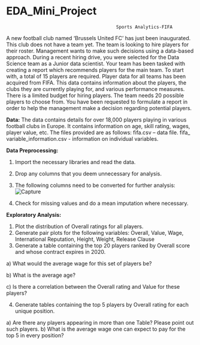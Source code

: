 # EDA_Mini_Project
                                             Sports Analytics-FIFA

A new football club named ‘Brussels United FC’ has just been inaugurated. This club does not have a team yet. The team is looking to hire players for their roster. Management wants to make such decisions using a data-based approach. During a recent hiring drive, you were selected for the Data Science team as a Junior data scientist. Your team has been tasked with creating a report which recommends players for the main team. To start with, a total of 15 players are required. Player data for all teams has been acquired from FIFA. This data contains information about the players, the clubs they are currently playing for, and various performance measures.
There is a limited budget for hiring players. The team needs 20 possible players to choose from. You have been requested to formulate a report in order to help the management make a decision regarding potential players.

**Data:**
The data contains details for over 18,000 players playing in various football clubs in Europe. It contains information on age, skill rating, wages, player value, etc. The files provided are as follows: 
fifa.csv – data file.
fifa_ variable_information.csv - information on individual variables.

**Data Preprocessing:**
1.	Import the necessary libraries and read the data.
2.	Drop any columns that you deem unnecessary for analysis.
3.	The following columns need to be converted for further analysis:
![Capture](https://github.com/royalbaswan/EDA_Mini_Project/assets/132448830/c40d693a-8b2b-4d4d-bde4-23e759c7253c)

4.	Check for missing values and do a mean imputation where necessary.

**Exploratory Analysis:**

1.	Plot the distribution of Overall ratings for all players. 
2.	Generate pair plots for the following variables:
    Overall, Value, Wage, International Reputation, Height, Weight, Release Clause
4.	Generate a table containing the top 20 players ranked by Overall score and whose contract expires in 2020.

  a) What would the average wage for this set of players be?

  b) What is the average age?
  	
  c) Is there a correlation between the Overall rating and Value for these players?

4.	Generate tables containing the top 5 players by Overall rating for each unique position.
	
  a) Are there any players appearing in more than one Table? Please point out such players.
  b) What is the average wage one can expect to pay for the top 5 in every position?
